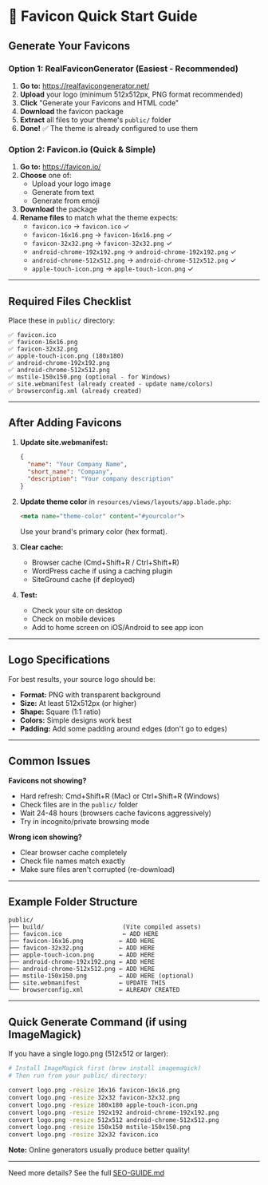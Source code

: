 # 🎨 Favicon Quick Start Guide

## Generate Your Favicons

### Option 1: RealFaviconGenerator (Easiest - Recommended)

1. **Go to:** https://realfavicongenerator.net/
2. **Upload** your logo (minimum 512x512px, PNG format recommended)
3. **Click** "Generate your Favicons and HTML code"
4. **Download** the favicon package
5. **Extract** all files to your theme's `public/` folder
6. **Done!** ✅ The theme is already configured to use them

### Option 2: Favicon.io (Quick & Simple)

1. **Go to:** https://favicon.io/
2. **Choose** one of:
   - Upload your logo image
   - Generate from text
   - Generate from emoji
3. **Download** the package
4. **Rename files** to match what the theme expects:
   - `favicon.ico` → `favicon.ico` ✓
   - `favicon-16x16.png` → `favicon-16x16.png` ✓
   - `favicon-32x32.png` → `favicon-32x32.png` ✓
   - `android-chrome-192x192.png` → `android-chrome-192x192.png` ✓
   - `android-chrome-512x512.png` → `android-chrome-512x512.png` ✓
   - `apple-touch-icon.png` → `apple-touch-icon.png` ✓

---

## Required Files Checklist

Place these in `public/` directory:

```
✅ favicon.ico
✅ favicon-16x16.png
✅ favicon-32x32.png
✅ apple-touch-icon.png (180x180)
✅ android-chrome-192x192.png
✅ android-chrome-512x512.png
✅ mstile-150x150.png (optional - for Windows)
✅ site.webmanifest (already created - update name/colors)
✅ browserconfig.xml (already created)
```

---

## After Adding Favicons

1. **Update site.webmanifest:**
   ```json
   {
     "name": "Your Company Name",
     "short_name": "Company",
     "description": "Your company description"
   }
   ```

2. **Update theme color** in `resources/views/layouts/app.blade.php`:
   ```html
   <meta name="theme-color" content="#yourcolor">
   ```
   Use your brand's primary color (hex format).

3. **Clear cache:**
   - Browser cache (Cmd+Shift+R / Ctrl+Shift+R)
   - WordPress cache if using a caching plugin
   - SiteGround cache (if deployed)

4. **Test:**
   - Check your site on desktop
   - Check on mobile devices
   - Add to home screen on iOS/Android to see app icon

---

## Logo Specifications

For best results, your source logo should be:

- **Format:** PNG with transparent background
- **Size:** At least 512x512px (or higher)
- **Shape:** Square (1:1 ratio)
- **Colors:** Simple designs work best
- **Padding:** Add some padding around edges (don't go to edges)

---

## Common Issues

**Favicons not showing?**
- Hard refresh: Cmd+Shift+R (Mac) or Ctrl+Shift+R (Windows)
- Check files are in the `public/` folder
- Wait 24-48 hours (browsers cache favicons aggressively)
- Try in incognito/private browsing mode

**Wrong icon showing?**
- Clear browser cache completely
- Check file names match exactly
- Make sure files aren't corrupted (re-download)

---

## Example Folder Structure

```
public/
├── build/                      (Vite compiled assets)
├── favicon.ico                 ← ADD HERE
├── favicon-16x16.png          ← ADD HERE
├── favicon-32x32.png          ← ADD HERE
├── apple-touch-icon.png       ← ADD HERE
├── android-chrome-192x192.png ← ADD HERE
├── android-chrome-512x512.png ← ADD HERE
├── mstile-150x150.png         ← ADD HERE (optional)
├── site.webmanifest           ← UPDATE THIS
└── browserconfig.xml          ← ALREADY CREATED
```

---

## Quick Generate Command (if using ImageMagick)

If you have a single logo.png (512x512 or larger):

```bash
# Install ImageMagick first (brew install imagemagick)
# Then run from your public/ directory:

convert logo.png -resize 16x16 favicon-16x16.png
convert logo.png -resize 32x32 favicon-32x32.png
convert logo.png -resize 180x180 apple-touch-icon.png
convert logo.png -resize 192x192 android-chrome-192x192.png
convert logo.png -resize 512x512 android-chrome-512x512.png
convert logo.png -resize 150x150 mstile-150x150.png
convert logo.png -resize 32x32 favicon.ico
```

**Note:** Online generators usually produce better quality!

---

Need more details? See the full [SEO-GUIDE.md](SEO-GUIDE.md)
